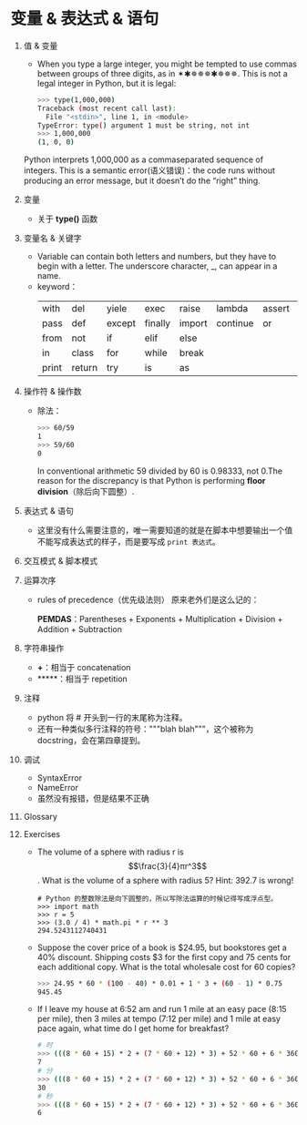# 变量 & 表达式 & 语句

1. 值 & 变量

   * When you type a large integer, you might be tempted to use commas between groups of three digits, as in ✶✱✵✵✵✱✵✵✵. This is not a legal integer in Python, but it is legal:
     ~~~ bash
     >>> type(1,000,000)
     Traceback (most recent call last):
       File "<stdin>", line 1, in <module>
     TypeError: type() argument 1 must be string, not int
     >>> 1,000,000
     (1, 0, 0)
     ~~~
   
   Python interprets 1,000,000 as a commaseparated sequence of integers. This is a semantic error(语义错误)：the code runs without producing an error message, but it doesn’t do the “right” thing.

2. 变量
   
   * 关于 **type()** 函数

3. 变量名 & 关键字
   
   * Variable can contain both letters and numbers, but they have to begin with a letter. The underscore character, _, can appear in a name.
   * keyword：
     <table>
        <tr>
           <td>with</td>
           <td>del</td>
           <td>yiele</td>
           <td>exec</td>
           <td>raise</td>
           <td>lambda</td>
           <td>assert</td>
           <td>global</td>
        </tr>
        <tr>
           <td>pass</td>
           <td>def</td>
           <td>except</td>
           <td>finally</td>
           <td>import</td>
           <td>continue</td>
           <td>or</td>
           <td>and</td>
        </tr>
        <tr>
           <td>from</td>
           <td>not</td>
           <td>if</td>
           <td>elif</td>
           <td>else</td>
        </tr>
        <tr>
           <td>in</td>
           <td>class</td>
           <td>for</td>
           <td>while</td>
           <td>break</td>
        </tr>
        <tr>
           <td>print</td>
           <td>return</td>
           <td>try</td>
           <td>is</td>
           <td>as</td>
        </tr>
     </table>
    
4. 操作符 & 操作数
   
   * 除法：
     ~~~ bash
     >>> 60/59
     1
     >>> 59/60
     0
     ~~~
   
     In conventional arithmetic 59 divided by 60 is 0.98333, not 0.The reason for the discrepancy is that Python is performing **floor division**（除后向下圆整）.

5. 表达式 & 语句
   
   * 这里没有什么需要注意的，唯一需要知道的就是在脚本中想要输出一个值不能写成表达式的样子，而是要写成 `print 表达式`。

6. 交互模式 & 脚本模式

7. 运算次序
   
   * rules of precedence（优先级法则）
     原来老外们是这么记的：

     **PEMDAS**：Parentheses + Exponents + Multiplication + Division + Addition + Subtraction

8. 字符串操作
   
   * **+**：相当于 concatenation
   * *****：相当于 repetition

9. 注释
   
   * python 将 # 开头到一行的末尾称为注释。
   * 还有一种类似多行注释的符号："""blah blah"""，这个被称为 docstring，会在第四章提到。

10. 调试
   
    * SyntaxError
    * NameError
    * 虽然没有报错，但是结果不正确

11. Glossary

12. Exercises
  
    * The volume of a sphere with radius r is $$\frac{3}{4}πr^3$$. What is the volume of a sphere with radius 5? Hint: 392.7 is wrong!
      ~~~
      # Python 的整数除法是向下圆整的，所以写除法运算的时候记得写成浮点型。
      >>> import math
      >>> r = 5
      >>> (3.0 / 4) * math.pi * r ** 3
      294.5243112740431
      ~~~
 
    * Suppose the cover price of a book is $24.95, but bookstores get a 40% discount. Shipping costs $3 for the first copy and 75 cents for each additional copy. What is the total wholesale cost for 60 copies?
      ~~~ bash
      >>> 24.95 * 60 * (100 - 40) * 0.01 + 1 * 3 + (60 - 1) * 0.75
      945.45
      ~~~

    * If I leave my house at 6:52 am and run 1 mile at an easy pace (8:15 per mile), then 3 miles at tempo (7:12 per mile) and 1 mile at easy pace again, what time do I get home for breakfast?
      ~~~ bash
      # 时
      >>> (((8 * 60 + 15) * 2 + (7 * 60 + 12) * 3) + 52 * 60 + 6 * 3600) / (60 * 60)
      7
      # 分
      >>> (((8 * 60 + 15) * 2 + (7 * 60 + 12) * 3) + 52 * 60 + 6 * 3600) % (60 * 60) / 60
      30
      # 秒
      >>> (((8 * 60 + 15) * 2 + (7 * 60 + 12) * 3) + 52 * 60 + 6 * 3600) % (60 * 60) % 60
      6
      ~~~



